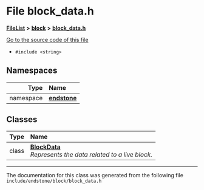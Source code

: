 

# File block\_data.h



[**FileList**](files.md) **>** [**block**](dir_faca67fc60a7463eb1bd30eabe023cf1.md) **>** [**block\_data.h**](block__data_8h.md)

[Go to the source code of this file](block__data_8h_source.md)



* `#include <string>`













## Namespaces

| Type | Name |
| ---: | :--- |
| namespace | [**endstone**](namespaceendstone.md) <br> |


## Classes

| Type | Name |
| ---: | :--- |
| class | [**BlockData**](classendstone_1_1BlockData.md) <br>_Represents the data related to a live block._  |



















































------------------------------
The documentation for this class was generated from the following file `include/endstone/block/block_data.h`

